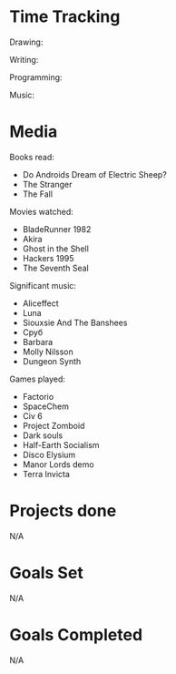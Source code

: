 # Time Tracking
Drawing:

Writing: 

Programming: 

Music:


# Media
Books read:
- Do Androids Dream of Electric Sheep?
- The Stranger
- The Fall

Movies watched:
- BladeRunner 1982
- Akira
- Ghost in the Shell
- Hackers 1995
- The Seventh Seal

Significant music: 
- Aliceffect
- Luna
- Siouxsie And The Banshees
- Сруб
- Barbara
- Molly Nilsson
- Dungeon Synth

Games played:
- Factorio
- SpaceChem
- Civ 6
- Project Zomboid
- Dark souls
- Half-Earth Socialism
- Disco Elysium
- Manor Lords demo
- Terra Invicta

# Projects done
N/A

# Goals Set
N/A

# Goals Completed
N/A
